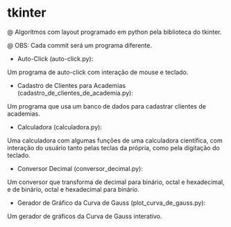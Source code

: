 # tkinter

@ Algorítmos com layout programado em python pela biblioteca do tkinter.

@ OBS: Cada commit será um programa diferente.

- Auto-Click (auto-click.py): 

Um programa de auto-click com interação de mouse e teclado.

- Cadastro de Clientes para Academias (cadastro_de_clientes_de_academia.py): 

Um programa que usa um banco de dados para cadastrar clientes de academias.

- Calculadora (calculadora.py): 

Uma calculadora com algumas funções de uma calculadora científica, com interação do usuário tanto pelas teclas da própria, como pela digitação do teclado.

- Conversor Decimal (conversor_decimal.py):

Um conversor que transforma de decimal para binário, octal e hexadecimal, e de binário, octal e hexadecimal para binário.

- Gerador de Gráfico da Curva de Gauss (plot_curva_de_gauss.py):

Um gerador de gráficos da Curva de Gauss interativo.
